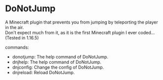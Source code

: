 # DoNotJump
A Minecraft plugin that prevents you from jumping by teleporting the player in the air.  
Don't expect much from it, as it is the first Minecraft plugin I ever coded...  
(Tested in 1.16.5)  

commands:  
  - donotjump: The help command of DoNotJump.  
  - dnjhelp: The help command of DoNotJump.  
  - dnjconfig: Change the config of DoNotJump.  
  - dnjreload: Reload DoNotJump.  
